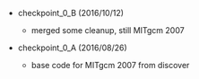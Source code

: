 




- checkpoint_0_B (2016/10/12)
  * merged some cleanup, still MITgcm 2007
  



- checkpoint_0_A (2016/08/26)
  * base code for MITgcm 2007 from discover
